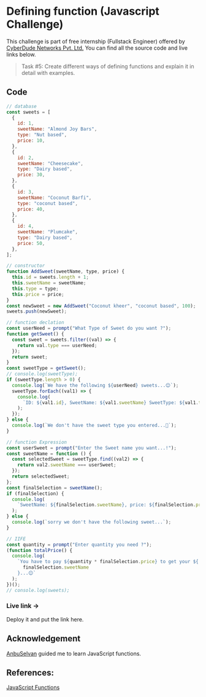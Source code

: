 # Defining function (Javascript Challenge)

This challenge is part of free internship (Fullstack Engineer) offered by [CyberDude Networks Pvt. Ltd.](https://cyberdudenetworks.com) You can find all the source code and live links below.

> Task #5:  Create different ways of defining functions and explain it in detail with examples.

## Code

```js
// database
const sweets = [
  {
    id: 1,
    sweetName: "Almond Joy Bars",
    type: "Nut based",
    price: 10,
  },
  {
    id: 2,
    sweetName: "Cheesecake",
    type: "Dairy based",
    price: 30,
  },
  {
    id: 3,
    sweetName: "Coconut Barfi",
    type: "coconut based",
    price: 40,
  },
  {
    id: 4,
    sweetName: "Plumcake",
    type: "Dairy based",
    price: 50,
  },
];

// constructor
function AddSweet(sweetName, type, price) {
  this.id = sweets.length + 1;
  this.sweetName = sweetName;
  this.type = type;
  this.price = price;
}
const newSweet = new AddSweet("Coconut kheer", "coconut based", 100);
sweets.push(newSweet);

// function declation
const userNeed = prompt("What Type of Sweet do you want ?");
function getSweet() {
  const sweet = sweets.filter((val) => {
    return val.type === userNeed;
  });
  return sweet;
}
const sweetType = getSweet();
// console.log(sweetType);
if (sweetType.length > 0) {
  console.log(`We have the following ${userNeed} sweets...😊`);
  sweetType.forEach((val1) => {
    console.log(
      `ID: ${val1.id}, SweetName: ${val1.sweetName} SweetType: ${val1.type}`
    );
  });
} else {
  console.log(`We don't have the sweet type you entered...🥲`);
}

// function Expression
const userSweet = prompt("Enter the Sweet name you want...!");
const sweetName = function () {
  const selectedSweet = sweetType.find((val2) => {
    return val2.sweetName === userSweet;
  });
  return selectedSweet;
};
const finalSelection = sweetName();
if (finalSelection) {
  console.log(
    `SweetName: ${finalSelection.sweetName}, price: ${finalSelection.price}`
  );
} else {
  console.log(`sorry we don't have the following sweet...`);
}

// IIFE
const quantity = prompt("Enter quantity you need ?");
(function totalPrice() {
  console.log(
    `You have to pay ${quantity * finalSelection.price} to get your ${
      finalSelection.sweetName
    }...😊`
  );
})();
// console.log(sweets);

```

### Live link ->

Deploy it and put the link here.

## Acknowledgement

[AnbuSelvan](https://github.com/anburocky3) guided me to learn JavaScript functions.

## References:

[JavaScript Functions](https://www.youtube.com/playlist?list=PL73Obo20O_7ihsIM5K-hHYPrcqkkdQcLa)